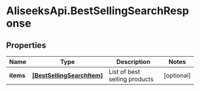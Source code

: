 # AliseeksApi.BestSellingSearchResponse

## Properties
Name | Type | Description | Notes
------------ | ------------- | ------------- | -------------
**items** | [**[BestSellingSearchItem]**](BestSellingSearchItem.md) | List of best selling products  | [optional] 


